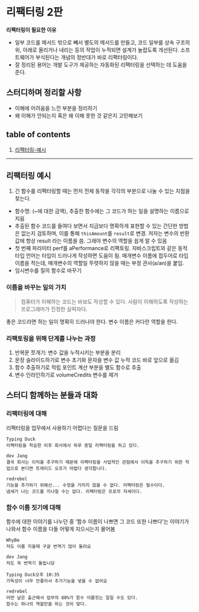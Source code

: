 # 리팩터링 2판

**리팩터링이 필요한 이유**
- 일부 코드를 메서드 밖으로 빼서 별도의 메서드를 만들고, 코드 일부를 상속 구조의 위, 아래로 올리거나 내리는 등의 작업이 누적되면 설계가 놀랍도록 개선된다. 소프트웨어가 부식된다는 개념의 정반대가 바로 리팩터링이다.
- 잘 정리된 용어는 개발 도구가 제공하는 자동화된 리팩터링을 선택하는 데 도움을 준다.

## 스터디하며 정리할 사항
- 이해에 어려움을 느낀 부분을 정리하기
- 왜 이해가 안되는지 혹은 왜 이해 못한 것 같은지 고민해보기


## table of contents
1. [리팩터링-예시](#리팩터링-예시)


---



## 리팩터링 예시

1. 긴 함수를 리팩터링할 때는 먼저 전체 동작을 각각의 부분으로 나눌 수 있는 지점을 찾는다. 

- 함수명: (~에 대한 금액), 추출한 함수에는 그 코드가 하는 일을 설명하는 이름으로 지음
- 추출된 함수 코드를 들여다 보면서 지금보다 명확하게 표현할 수 있는 간단한 방법은 없는지 검토하며, 이를 통해 `thisAmount`를 `result`로 변경. 저자는 변수의 반환 값에 항상 result 라는 이름을 씀. 그래야 변수의 역할을 쉽게 알 수 있음
- 첫 번째 파라미터 perf를 aPerformance로 리팩토링. 자바스크립트와 같은 동적 타입 언어는 타입이 드러나게 작성하면 도움이 됨. 매개변수 이름에 접두어로 타입 이름을 적는데, 매개변수의 역할일 뚜렷하지 않을 때는 부정 관사(a/an)을 붙임.
- 임시변수를 질의 함수로 바꾸기

### 이름을 바꾸는 일의 가치

> 컴퓨터가 이해하는 코드는 바보도 작성할 수 있다. 사람이 이해하도록 작성하는 프로그래머가 진정한 실력자다.

좋은 코드라면 하는 일이 명확히 드러나야 한다. 변수 이름은 커다란 역할을 한다. 



### 리팩토링을 위해 단계를 나누는 과정
1. 반복문 쪼개기: 변수 값을 누적시키는 부분을 분리
1. 문장 슬라이드하기로 변수 초기화 문자을 변수 값 누적 코드 바로 앞으로 옮김
1. 함수 추출하기로 적립 포인트 계산 부분을 별도 함수로 추출
1. 변수 인라인하기로 volumeCredits 변수를 제거




## 스터디 함께하는 분들과 대화

### 리팩터링에 대해
리팩터링을 업무에서 사용하기 어렵다는 질문을 드림

```plan
Typing Duck
리팩터링을 학습한 이후 회사에서 하루 종일 리팩터링을 하고 있다.

dev Jang
결국 회사는 이익을 추구하기 때문에 리팩터링을 사업적인 관점에서 이득을 추구하기 위한 작업으로 본다면 트레이드 오프가 어렵다 생각합니다.

redrebel
기능을 추가하기 위해선... 수정을 거치지 않을 수 없다. 리팩터링은 필수이다. 
냄새가 나는 코드를 지나칠 수는 없다. 리팩터링은 프로의 자세이다.
```


### 함수 이름 짓기에 대해
함수에 대한 이야기를 나누던 중 '함수 이름이 나쁘면 그 코드 또한 나쁘다'는 이야기가 나와서 함수 이름을 다들 어떻게 지으시는지 물어봄

```plain
WhyBe
저도 이름 지을때 구글 번역기 많이 돌려요

dev Jang
저도 꼭 번역기 돌립니당

Typing Duck오후 10:35
가독성이 너무 안좋아서 추가기능을 넣을 수 없어요

redrebel
어떤 날은 출근해서 업무의 80%가 함수 이름짓는 일일 수도 있다.
함수는 하나의 역할만을 하는 것이 맞다.
```
